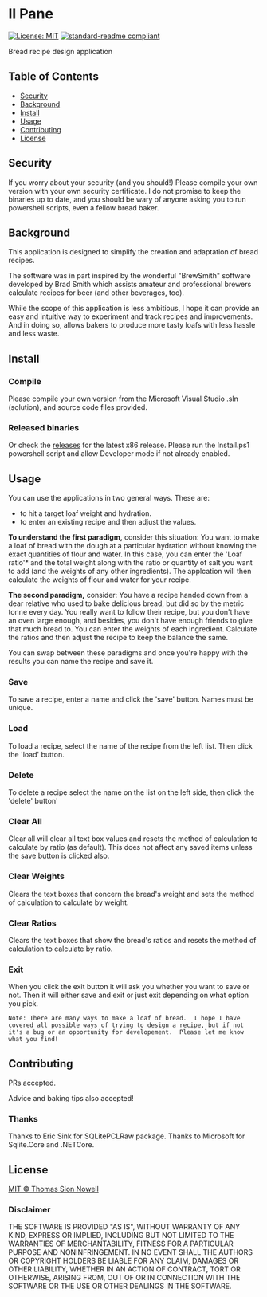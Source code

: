 # Il Pane
[![License: MIT](https://img.shields.io/badge/License-MIT-yellow.svg)](https://opensource.org/licenses/MIT)
[![standard-readme compliant](https://img.shields.io/badge/readme%20style-standard-brightgreen.svg?style=flat-square)](https://github.com/RichardLitt/standard-readme)

Bread recipe design application

## Table of Contents
- [Security](#security)
- [Background](#background)
- [Install](#install)
- [Usage](#usage)
- [Contributing](#contributing)
- [License](#license)

## Security
If you worry about your security (and you should!) Please compile your own version with your own security certificate.  I do not promise to keep the binaries up to date, and you should be wary of anyone asking you to run powershell scripts, even a fellow bread baker.

## Background
This application is designed to simplify the creation and adaptation of bread recipes.

The software was in part inspired by the wonderful "BrewSmith" software developed by Brad Smith which assists amateur and professional brewers calculate recipes for beer (and other beverages, too).

While the scope of this application is less ambitious, I hope it can provide an easy and intuitive way to experiment and track recipes and improvements.  And in doing so, allows bakers to produce more tasty loafs with less hassle and less waste.


## Install
### Compile
Please compile your own version from the Microsoft Visual Studio .sln (solution), and source code files provided.

### Released binaries
Or check the [releases](https://github.com/Tomnowell/IlPane/releases) for the latest x86 release. Please run the Install.ps1 powershell script and allow Developer mode if not already enabled.  


## Usage
You can use the applications in two general ways.  These are:
- to hit a target loaf weight and hydration.
- to enter an existing recipe and then adjust the values.

**To understand the first paradigm,** consider this situation:
  You want to make a loaf of bread with the dough at a particular hydration without knowing the exact quantities of flour and water.  In this case, you can enter the 'Loaf ratio'* and the total weight along with the ratio or quantity of salt you want to add (and the weights of any other ingredients).  The applcation will then calculate the weights of flour and water for your recipe.
  
**The second paradigm,** consider:
  You have a recipe handed down from a dear relative who used to bake delicious bread, but did so by the metric tonne every day.  You really want to follow their recipe, but you don't have an oven large enough, and besides, you don't have enough friends to give that much bread to.  You can enter the weights of each ingredient.  Calculate the ratios and then adjust the recipe to keep the balance the same.
  
You can swap between these paradigms and once you're happy with the results you can name the recipe and save it.

### Save 
To save a recipe, enter a name and click the 'save' button.  Names must be unique.

### Load
To load a recipe, select the name of the recipe from the left list.  Then click the 'load' button.

### Delete
To delete a recipe select the name on the list on the left side, then click the 'delete' button'

### Clear All
Clear all will clear all text box values and resets the method of calculation to calculate by ratio (as default).  This does not affect any saved items unless the save button is clicked also.

### Clear Weights
Clears the text boxes that concern the bread's weight and sets the method of calculation to calculate by weight.

### Clear Ratios
Clears the text boxes that show the bread's ratios and resets the method of calculation to calculate by ratio.

### Exit
When you click the exit button it will ask you whether you want to save or not.  Then it will either save and exit or just exit depending on what option you pick.
```
Note: There are many ways to make a loaf of bread.  I hope I have covered all possible ways of trying to design a recipe, but if not it's a bug or an opportunity for developement.  Please let me know what you find!
```
## Contributing
PRs accepted.

Advice and baking tips also accepted!

### Thanks
Thanks to Eric Sink for SQLitePCLRaw package.
Thanks to Microsoft for Sqlite.Core and .NETCore.

## License
[MIT © Thomas Sion Nowell](https://github.com/Tomnowell/IlPane/blob/ca519b0f348ab84166fc656314b9dde0bf30e46f/LICENSE)

### Disclaimer
THE SOFTWARE IS PROVIDED "AS IS", WITHOUT WARRANTY OF ANY KIND, EXPRESS OR IMPLIED, INCLUDING BUT NOT LIMITED TO THE WARRANTIES OF MERCHANTABILITY, FITNESS FOR A PARTICULAR PURPOSE AND NONINFRINGEMENT. IN NO EVENT SHALL THE AUTHORS OR COPYRIGHT HOLDERS BE LIABLE FOR ANY CLAIM, DAMAGES OR OTHER LIABILITY, WHETHER IN AN ACTION OF CONTRACT, TORT OR OTHERWISE, ARISING FROM, OUT OF OR IN CONNECTION WITH THE SOFTWARE OR THE USE OR OTHER DEALINGS IN THE SOFTWARE.


